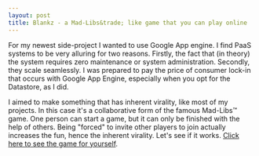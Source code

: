 ```yaml
---
layout: post
title: Blankz - a Mad-Libs&trade; like game that you can play online
---
```


For my newest side-project I wanted to use Google App engine. I find PaaS systems to be very alluring for two reasons. Firstly, the fact that (in theory) the system requires zero maintenance or system administration. Secondly, they scale seamlessly. I was prepared to pay the price of consumer lock-in that occurs with Google App Engine, especially when you opt for the Datastore, as I did.

I aimed to make something that has inherent virality, like most of my projects. In this case it's a collaborative form of the famous Mad-Libs&trade; game. One person can start a game, but it can only be finished with the help of others. Being "forced" to invite other players to join actually increases the fun, hence the inherent virality. Let's see if it works. [Click here to see the game for yourself](https://blankz.casparwre.de).
